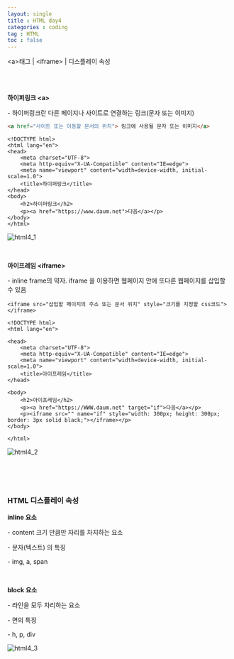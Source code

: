 ```yaml
---
layout: single
title : HTML day4
categories : coding
tag : HTML
toc : false
---
```


\<a>태그 | \<iframe> | 디스플레이 속성

<br>

<br>

**하이퍼링크 \<a>**

\- 하이퍼링크란 다른 페이지나 사이트로 연결하는 링크(문자 또는 이미지)

```html
<a href="사이트 또는 이동할 문서의 위치"> 링크에 사용될 문자 또는 이미지</a>
```

```
<!DOCTYPE html>
<html lang="en">
<head>
    <meta charset="UTF-8">
    <meta http-equiv="X-UA-Compatible" content="IE=edge">
    <meta name="viewport" content="width=device-width, initial-scale=1.0">
    <title>하이퍼링크</title>
</head>
<body>
    <h2>하이퍼링크</h2>
    <p><a href="https://www.daum.net">다음</a></p>
</body>
</html>
```

![html4_1]()

<br>

**아이프레임 \<iframe>**

\- inline frame의 약자. iframe 을 이용하면 웹페이지 안에 또다른 웹페이지를 삽입할 수 있음

```
<iframe src="삽입할 페이지의 주소 또는 문서 위치" style="크기를 지정할 css코드"></iframe>
```

```
<!DOCTYPE html>
<html lang="en">

<head>
    <meta charset="UTF-8">
    <meta http-equiv="X-UA-Compatible" content="IE=edge">
    <meta name="viewport" content="width=device-width, initial-scale=1.0">
    <title>아이프레임</title>
</head>

<body>
    <h2>아이프레임</h2>
    <p><a href="https://WWW.daum.net" target="if">다음</a></p>
    <p><iframe src="" name="if" style="width: 300px; height: 300px; border: 3px solid black;"></iframe></p>
</body>

</html>
```

![html4_2]()



<br>

<br>

<br>



### HTML 디스플레이 속성

**inline 요소**

\- content 크기 만큼만 자리를 차지하는 요소

\- 문자(텍스트) 의 특징

\- img, a, span

<br>

**block 요소**

\- 라인을 모두 차리하는 요소

\- 면의 특징

\- h, p, div

![html4_3]()
